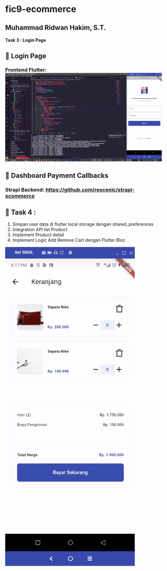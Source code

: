 # fic9-ecommerce

## Muhammad Ridwan Hakim, S.T.

#### Task 3 : Login Page

## 💖 Login Page
### Frontend Flutter: ![fic9-task3-login-page.png](fic9-task3-login-page.png)

## 💖 Dashboard Payment Callbacks
### Strapi Backend: https://github.com/rescenic/strapi-ecommerce

## 💖 Task 4 :
1. Simpan user data di flutter local storage dengan shared_preferences<br>
2. Integration API list Product<br>
3. Implement Product detail<br>
4. Implement Logic Add Remove Cart dengan Flutter Bloc<br>

![fic9-task4-cart-page.png](fic9-task4-cart-page.png)
